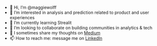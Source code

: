 - 👋 Hi, I’m @maggiewolff
- 👀 I’m interested in analysis and prediction related to product and user experiences
- 🌱 I’m currently learning Strealit
- 💞️ I’m looking to collaborate on building communities in analytics & tech 
- 📝 I sometimes share my thoughts on [Medium](https://data-storyteller.medium.com/)  
- 📫 How to reach me: message me on [LinkedIn](https://www.linkedin.com/in/magwolff/)  

<!---
maggiewolff/maggiewolff is a ✨ special ✨ repository because its `README.md` (this file) appears on your GitHub profile.
You can click the Preview link to take a look at your changes.
--->
